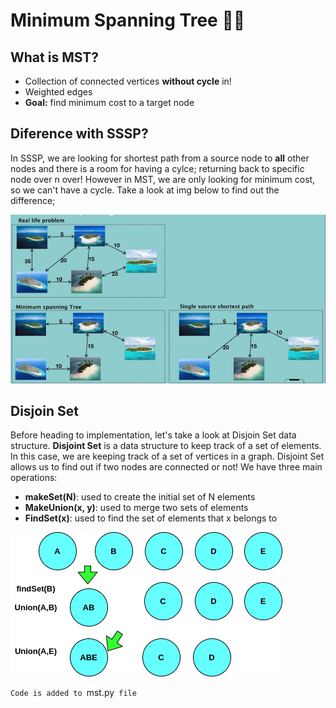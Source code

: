# Minimum Spanning Tree 🌳🌲

## What is MST?

- Collection of connected vertices **without cycle** in!
- Weighted edges
- **Goal:** find minimum cost to a target node

## Diference with SSSP?
In SSSP, we are looking for shortest path from a source node to **all** other nodes and there is a room for having a cylce; returning back to specific node over n over! However in MST, we are only looking for minimum cost, so we can't have a cycle. Take a look at img below to find out the difference;

<img src="./img/MST.png">

## Disjoin Set

Before heading to implementation, let's take a look at Disjoin Set data structure. **Disjoint Set** is a data structure to keep track of a set of elements. In this case, we are keeping track of a set of vertices in a graph. Disjoint Set allows us to find out if two nodes are connected or not! We have three main operations:
- **makeSet(N)**: used to create the initial set of N elements
- **MakeUnion(x, y)**: used to merge two sets of elements
- **FindSet(x)**: used to find the set of elements that x belongs to

<img src="./img/MST2.png">

`Code is added to `mst.py` file`
